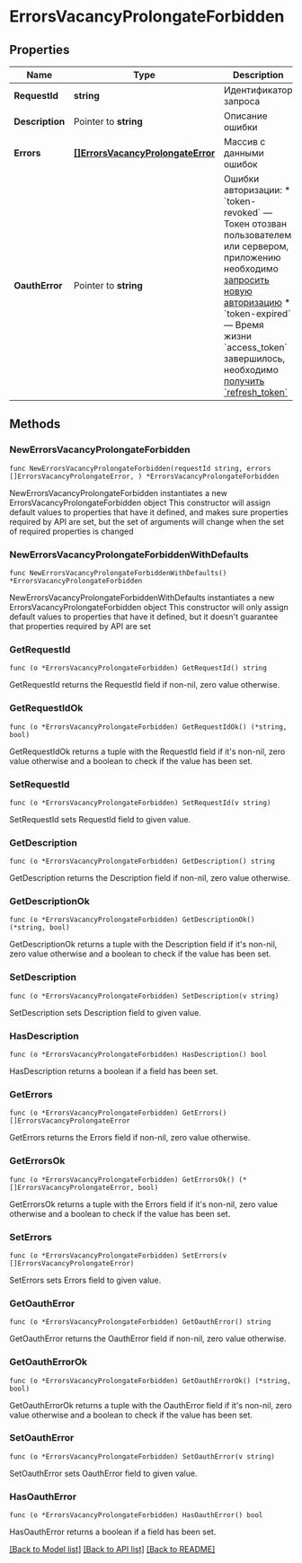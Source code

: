 # ErrorsVacancyProlongateForbidden

## Properties

Name | Type | Description | Notes
------------ | ------------- | ------------- | -------------
**RequestId** | **string** | Идентификатор запроса | 
**Description** | Pointer to **string** | Описание ошибки | [optional] 
**Errors** | [**[]ErrorsVacancyProlongateError**](ErrorsVacancyProlongateError.md) | Массив с данными ошибок | 
**OauthError** | Pointer to **string** | Ошибки авторизации:   * &#x60;token-revoked&#x60; — Токен отозван пользователем или сервером, приложению необходимо [запросить новую авторизацию](#tag/Avtorizaciya-rabotodatelya/operation/authorize)   * &#x60;token-expired&#x60; — Время жизни &#x60;access_token&#x60; завершилось, необходимо [получить &#x60;refresh_token&#x60;](#tag/Avtorizaciya-rabotodatelya/operation/authorize)  | [optional] 

## Methods

### NewErrorsVacancyProlongateForbidden

`func NewErrorsVacancyProlongateForbidden(requestId string, errors []ErrorsVacancyProlongateError, ) *ErrorsVacancyProlongateForbidden`

NewErrorsVacancyProlongateForbidden instantiates a new ErrorsVacancyProlongateForbidden object
This constructor will assign default values to properties that have it defined,
and makes sure properties required by API are set, but the set of arguments
will change when the set of required properties is changed

### NewErrorsVacancyProlongateForbiddenWithDefaults

`func NewErrorsVacancyProlongateForbiddenWithDefaults() *ErrorsVacancyProlongateForbidden`

NewErrorsVacancyProlongateForbiddenWithDefaults instantiates a new ErrorsVacancyProlongateForbidden object
This constructor will only assign default values to properties that have it defined,
but it doesn't guarantee that properties required by API are set

### GetRequestId

`func (o *ErrorsVacancyProlongateForbidden) GetRequestId() string`

GetRequestId returns the RequestId field if non-nil, zero value otherwise.

### GetRequestIdOk

`func (o *ErrorsVacancyProlongateForbidden) GetRequestIdOk() (*string, bool)`

GetRequestIdOk returns a tuple with the RequestId field if it's non-nil, zero value otherwise
and a boolean to check if the value has been set.

### SetRequestId

`func (o *ErrorsVacancyProlongateForbidden) SetRequestId(v string)`

SetRequestId sets RequestId field to given value.


### GetDescription

`func (o *ErrorsVacancyProlongateForbidden) GetDescription() string`

GetDescription returns the Description field if non-nil, zero value otherwise.

### GetDescriptionOk

`func (o *ErrorsVacancyProlongateForbidden) GetDescriptionOk() (*string, bool)`

GetDescriptionOk returns a tuple with the Description field if it's non-nil, zero value otherwise
and a boolean to check if the value has been set.

### SetDescription

`func (o *ErrorsVacancyProlongateForbidden) SetDescription(v string)`

SetDescription sets Description field to given value.

### HasDescription

`func (o *ErrorsVacancyProlongateForbidden) HasDescription() bool`

HasDescription returns a boolean if a field has been set.

### GetErrors

`func (o *ErrorsVacancyProlongateForbidden) GetErrors() []ErrorsVacancyProlongateError`

GetErrors returns the Errors field if non-nil, zero value otherwise.

### GetErrorsOk

`func (o *ErrorsVacancyProlongateForbidden) GetErrorsOk() (*[]ErrorsVacancyProlongateError, bool)`

GetErrorsOk returns a tuple with the Errors field if it's non-nil, zero value otherwise
and a boolean to check if the value has been set.

### SetErrors

`func (o *ErrorsVacancyProlongateForbidden) SetErrors(v []ErrorsVacancyProlongateError)`

SetErrors sets Errors field to given value.


### GetOauthError

`func (o *ErrorsVacancyProlongateForbidden) GetOauthError() string`

GetOauthError returns the OauthError field if non-nil, zero value otherwise.

### GetOauthErrorOk

`func (o *ErrorsVacancyProlongateForbidden) GetOauthErrorOk() (*string, bool)`

GetOauthErrorOk returns a tuple with the OauthError field if it's non-nil, zero value otherwise
and a boolean to check if the value has been set.

### SetOauthError

`func (o *ErrorsVacancyProlongateForbidden) SetOauthError(v string)`

SetOauthError sets OauthError field to given value.

### HasOauthError

`func (o *ErrorsVacancyProlongateForbidden) HasOauthError() bool`

HasOauthError returns a boolean if a field has been set.


[[Back to Model list]](../README.md#documentation-for-models) [[Back to API list]](../README.md#documentation-for-api-endpoints) [[Back to README]](../README.md)


